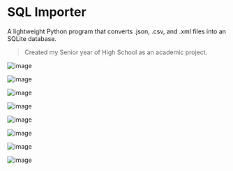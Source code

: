 # SQL Importer

A lightweight Python program that converts .json, .csv, and .xml files into an SQLite database.
> Created my Senior year of High School as an academic project.

![image](https://github.com/owenshadburne/SQL-Import/assets/124115160/50fef02e-33ea-4a35-80c1-29033d8f4eed)

![image](https://github.com/owenshadburne/SQL-Import/assets/124115160/078b59e8-e20d-4c42-ad70-f7818d9faf31)


![image](https://github.com/owenshadburne/SQL-Import/assets/124115160/e3f2ed05-f4be-493d-acca-de95ac0623a3)

![image](https://github.com/owenshadburne/SQL-Import/assets/124115160/29b943bb-c5a8-483c-a841-df6ccb0789f5)


![image](https://github.com/owenshadburne/SQL-Import/assets/124115160/950294cd-9d41-454a-910c-3e5a47a06c79)

![image](https://github.com/owenshadburne/SQL-Import/assets/124115160/4772d069-eb57-4c8a-8d62-c8710626d66d)


![image](https://github.com/owenshadburne/SQL-Import/assets/124115160/a4b261f6-f30a-4230-8ea2-1746fee7e36f)

![image](https://github.com/owenshadburne/SQL-Import/assets/124115160/6ce307ae-128b-4e7b-b588-b859b7c000fc)
